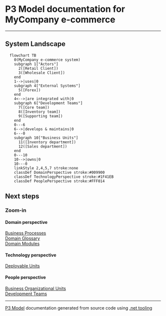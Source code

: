 ﻿
# P3 Model documentation for MyCompany e-commerce


---



## System Landscape

```mermaid
  flowchart TB
    0(MyCompany e-commerce system)
    subgraph 1["Actors"]
      2([Retail Client])
      3([Wholesale Client])
    end
    1-->|uses|0
    subgraph 4["External Systems"]
      5([Forex])
    end
    4<-->|are integrated with|0
    subgraph 6["Development Teams"]
      7([Core team])
      8([Inventory team])
      9([Supporting team])
    end
    0---6
    6-->|develops & maintains|0
    6---0
    subgraph 10["Business Units"]
      11([Inventory department])
      12([Sales department])
    end
    0---10
    10-->|owns|0
    10---0
    linkStyle 2,4,5,7 stroke:none
    classDef DomainPerspective stroke:#009900
    classDef TechnologyPerspective stroke:#1F41EB
    classDef PeoplePerspective stroke:#FFF014
```

## Next steps


### Zoom-in


#### Domain perspective

[Business Processes](Domain/Processes/BusinessProcesses.md)  
[Domain Glossary](Domain/Glossary/Domain_Glossary.md)  
[Domain Modules](Domain/Concepts/DomainModules.md)  

#### Technology perspective

[Deployable Units](Technology/DeployableUnits/DeployableUnits.md)  

#### People perspective

[Business Organizational Units](People/BusinessOrganizationalUnits/BusinessOrganizationalUnits.md)  
[Development Teams](People/DevelopmentTeams/DevelopmentTeams.md)  

---

[P3 Model](https://github.com/P3-model/P3-model) documentation generated from source code using [.net tooling](https://github.com/P3-model/P3-model-dotnet)